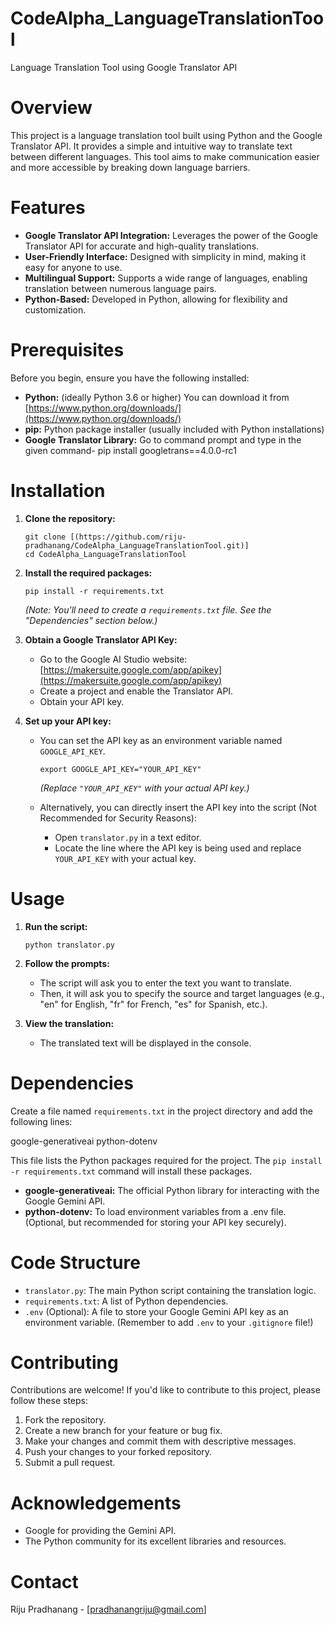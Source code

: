 # CodeAlpha_LanguageTranslationTool
Language Translation Tool using Google Translator API

# Overview

This project is a language translation tool built using Python and the Google Translator API. It provides a simple and intuitive way to translate text between different languages. This tool aims to make communication easier and more accessible by breaking down language barriers.


# Features

*   **Google Translator API Integration:** Leverages the power of the Google Translator API for accurate and high-quality translations.
*   **User-Friendly Interface:** Designed with simplicity in mind, making it easy for anyone to use.
*   **Multilingual Support:** Supports a wide range of languages, enabling translation between numerous language pairs.
*   **Python-Based:** Developed in Python, allowing for flexibility and customization.


# Prerequisites

Before you begin, ensure you have the following installed:

*   **Python:** (ideally Python 3.6 or higher) You can download it from [https://www.python.org/downloads/](https://www.python.org/downloads/)
*   **pip:** Python package installer (usually included with Python installations)
*   **Google Translator Library:** Go to command prompt and type in the given command- pip install googletrans==4.0.0-rc1


# Installation

1.  **Clone the repository:**

    ```
    git clone [(https://github.com/riju-pradhanang/CodeAlpha_LanguageTranslationTool.git)]
    cd CodeAlpha_LanguageTranslationTool
    ```

2.  **Install the required packages:**

    ```
    pip install -r requirements.txt
    ```
    *(Note: You'll need to create a `requirements.txt` file. See the "Dependencies" section below.)*

3.  **Obtain a Google Translator API Key:**

    *   Go to the Google AI Studio website: [https://makersuite.google.com/app/apikey](https://makersuite.google.com/app/apikey)
    *   Create a project and enable the Translator API.
    *   Obtain your API key.

4.  **Set up your API key:**

    *   You can set the API key as an environment variable named `GOOGLE_API_KEY`.

        ```
        export GOOGLE_API_KEY="YOUR_API_KEY"
        ```

        *(Replace `"YOUR_API_KEY"` with your actual API key.)*

    *   Alternatively, you can directly insert the API key into the script (Not Recommended for Security Reasons):
        *   Open `translator.py` in a text editor.
        *   Locate the line where the API key is being used and replace `YOUR_API_KEY` with your actual key.


# Usage

1.  **Run the script:**

    ```
    python translator.py
    ```

2.  **Follow the prompts:**

    *   The script will ask you to enter the text you want to translate.
    *   Then, it will ask you to specify the source and target languages (e.g., "en" for English, "fr" for French, "es" for Spanish, etc.).

3.  **View the translation:**

    *   The translated text will be displayed in the console.


# Dependencies

Create a file named `requirements.txt` in the project directory and add the following lines:

google-generativeai
python-dotenv

This file lists the Python packages required for the project.  The `pip install -r requirements.txt` command will install these packages.

*   **google-generativeai:** The official Python library for interacting with the Google Gemini API.
*   **python-dotenv:** To load environment variables from a .env file.  (Optional, but recommended for storing your API key securely).


# Code Structure

*   `translator.py`: The main Python script containing the translation logic.
*   `requirements.txt`:  A list of Python dependencies.
*   `.env` (Optional): A file to store your Google Gemini API key as an environment variable. (Remember to add `.env` to your `.gitignore` file!)


# Contributing

Contributions are welcome! If you'd like to contribute to this project, please follow these steps:

1.  Fork the repository.
2.  Create a new branch for your feature or bug fix.
3.  Make your changes and commit them with descriptive messages.
4.  Push your changes to your forked repository.
5.  Submit a pull request.


# Acknowledgements

*   Google for providing the Gemini API.
*   The Python community for its excellent libraries and resources.


# Contact

Riju Pradhanang - [pradhanangriju@gmail.com]
